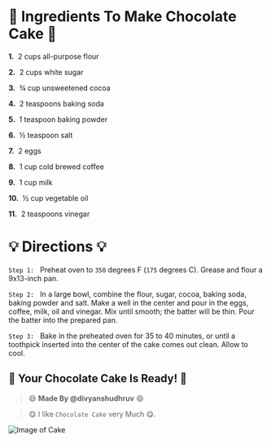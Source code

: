 # **🍰 Ingredients To Make Chocolate Cake 🍰**

**1.** &nbsp;2 cups all-purpose flour



**2.** &nbsp;2 cups white sugar

   

**3.** &nbsp;¾ cup unsweetened cocoa

   

**4.**  &nbsp;2 teaspoons baking soda

   

**5.** &nbsp;1 teaspoon baking powder

   

**6.** &nbsp;½ teaspoon salt

   

**7.** &nbsp;2 eggs

   

**8.** &nbsp;1 cup cold brewed coffee

   

**9.** &nbsp;1 cup milk

   

**10.** &nbsp;½ cup vegetable oil

    

**11.** &nbsp;2 teaspoons vinegar



# **💡 Directions 💡**
 `Step 1:`&nbsp;&nbsp;
Preheat oven to `350` degrees F (`175` degrees C). Grease and flour a 9x13-inch pan.

 `Step 2:`&nbsp;&nbsp;
In a large bowl, combine the flour, sugar, cocoa, baking soda, baking powder and salt. Make a well in the center and pour in the eggs, coffee, milk, oil and vinegar. Mix until smooth; the batter will be thin. Pour the batter into the prepared pan.

 `Step 3:`&nbsp;&nbsp;
Bake in the preheated oven for 35 to 40 minutes, or until a toothpick inserted into the center of the cake comes out clean. Allow to cool.



## **🍫 Your Chocolate Cake Is Ready! 🍫**


>:smile: **Made By @divyanshudhruv** :smile:


>  😋 I like `Chocolate Cake` very Much 😋.



![Image of Cake](https://greedyeats.com/wp-content/uploads/2018/02/Vegan-chocolate-cake-slice-with-vegan-frosting-683x1024.jpg)

